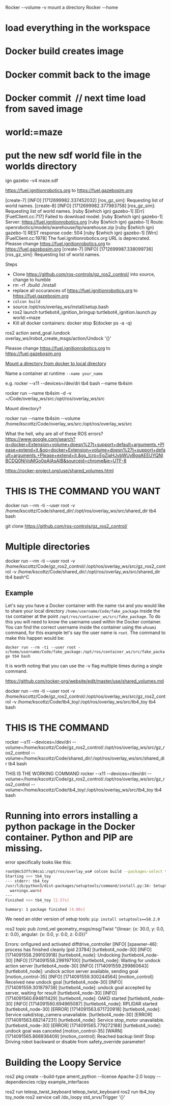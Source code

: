 Rocker --volume -v  <path> mount a directory
Rocker --home

# load everything in the workspace

# Docker build creates image
# Docker commit back to the image
# Docker commit <container> <image name> // next time load from saved image

# <launch command> world:=maze

# put the new sdf world file in the worlds directory

ign gazebo -v4 maze.sdf

 https://fuel.ignitionrobotics.org to https://fuel.gazebosim.org

[create-7] [INFO] [1712699982.337452032] [ros_gz_sim]: Requesting list of world names.
[create-8] [INFO] [1712699982.377983758] [ros_gz_sim]: Requesting list of world names.
[ruby $(which ign) gazebo-1] [Err] [FuelClient.cc:717] Failed to download model.
[ruby $(which ign) gazebo-1]   Server: https://fuel.ignitionrobotics.org
[ruby $(which ign) gazebo-1]   Route: openrobotics/models/warehouse/tip/warehouse.zip
[ruby $(which ign) gazebo-1]   REST response code: 504
[ruby $(which ign) gazebo-1] [Wrn] [FuelClient.cc:1978] The fuel.ignitionrobotics.org URL is deprecrated. Pleasse change https://fuel.ignitionrobotics.org to https://fuel.gazebosim.org
[create-7] [INFO] [1712699987.338099736] [ros_gz_sim]: Requesting list of world names.



Steps
* Clone https://github.com/ros-controls/gz_ros2_control/ into source, change to humble
* rm -rf ./build ./install
* replace all occurances of  https://fuel.ignitionrobotics.org to https://fuel.gazebosim.org
* `colcon build`
* source /opt/ros/overlay_ws/install/setup.bash
* ros2 launch turtlebot4_ignition_bringup turtlebot4_ignition.launch.py world:=maze
* Kill all docker containers: docker stop $(docker ps -a -q)

ros2 action send_goal /undock overlay_ws/irobot_create_msgs/action/Undock '{}'

Pleasse change https://fuel.ignitionrobotics.org to https://fuel.gazebosim.org

[Mount a directory from docker to local directory](
https://www.digitalocean.com/community/tutorials/how-to-share-data-between-the-docker-container-and-the-host)

Name a container at runtime
`--name your_name`

e.g. rocker --x11 --devices=/dev/dri tb4 bash --name tb4sim

rocker run --name tb4sim -d -v ~/Code/overlay_ws/src:/opt/ros/overlay_ws/src

Mount directory?

rocker run --name tb4sim  --volume /home/kscottz/Code/overlay_ws/src:/opt/ros/overlay_ws/src

What the hell, why are all of these ROS errors?
https://www.google.com/search?q=docker+Extension+volume+doesn%27t+support+default+arguments.+Please+extend+it.&oq=docker+Extension+volume+doesn%27t+support+default+arguments.+Please+extend+it.&gs_lcrp=EgZjaHJvbWUyBggAEEUYQNIBCDQ0NjVqMGo0qAIAsAIB&sourceid=chrome&ie=UTF-8

https://rocker-project.org/use/shared_volumes.html


# THIS IS THE COMMAND YOU WANT
docker run --rm -ti --user root -v /home/kscottz/Code/shared_dir/:/opt/ros/overlay_ws/src/shared_dir  tb4 bash

git clone https://github.com/ros-controls/gz_ros2_control/

# Multiple directories
docker run --rm -ti --user root -v /home/kscottz/Code/gz_ros2_control/:/opt/ros/overlay_ws/src/gz_ros2_control -v /home/kscottz/Code/shared_dir/:/opt/ros/overlay_ws/src/shared_dir  tb4 bash^C

## Example

Let's say you have a Docker container with the name `tb4` and you would like to share your local directory `/home/username/Code/fake_package` inside the `tb4` container at the point `/opt/ros/container_ws/src/fake_package`. To do this you will need to know the username used within the Docker container. You can find the correct username inside the container using the `whoami` command, for this example let's say the user name is `root`. The command to make this happen would be:

`docker run --rm -ti --user root -v/home/username/Code/fake_package:/opt/ros/container_ws/src/fake_package tb4 bash`

It is worth noting that you can use the -v flag multiple times during a single command.

https://github.com/rocker-org/website/edit/master/use/shared_volumes.md

docker run --rm -ti --user root -v /home/kscottz/Code/gz_ros2_control/:/opt/ros/overlay_ws/src/gz_ros2_control -v /home/kscottz/Code/tb4_toy/:/opt/ros/overlay_ws/src/tb4_toy  tb4 bash


# THIS IS THE COMMAND 
rocker --x11 --devices=/dev/dri  --volume=/home/kscottz/Code/gz_ros2_control/:/opt/ros/overlay_ws/src/gz_ros2_control --volume=/home/kscottz/Code/shared_dir/:/opt/ros/overlay_ws/src/shared_dir  tb4 bash

THIS IS THE WORKING COMMAND
rocker --x11 --devices=/dev/dri  --volume=/home/kscottz/Code/gz_ros2_control/:/opt/ros/overlay_ws/src/gz_ros2_control --volume=/home/kscottz/Code/tb4_toy/:/opt/ros/overlay_ws/src/tb4_toy tb4 bash

# Running into errors installing a python package in the Docker container. Python and PIP are missing.
 error specifically looks like this:
```bash
root@4c53ffc94ca1:/opt/ros/overlay_ws# colcon build --packages-select tb4_toy
Starting >>> tb4_toy 
--- stderr: tb4_toy                   
/usr/lib/python3/dist-packages/setuptools/command/install.py:34: SetuptoolsDeprecationWarning: setup.py install is deprecated. Use build and pip and other standards-based tools.
  warnings.warn(
---
Finished <<< tb4_toy [2.57s]

Summary: 1 package finished [4.80s]
```

We need an older version of setup tools:
`pip install setuptools==58.2.0`


ros2 topic pub /cmd_vel geometry_msgs/msg/Twist "{linear: {x: 30.0, y: 0.0, z: 0.0}, angular: {x: 0.0, y: 0.0, z: 0.0}}"


Errors:
onfigured and activated diffdrive_controller
[INFO] [spawner-46]: process has finished cleanly [pid 23784]
[turtlebot4_node-30] [INFO] [1714091558.299103918] [turtlebot4_node]: Undocking
[turtlebot4_node-30] [INFO] [1714091558.299197100] [turtlebot4_node]: Waiting for undock action server
[turtlebot4_node-30] [INFO] [1714091559.299860643] [turtlebot4_node]: undock action server available, sending goal
[motion_control-35] [INFO] [1714091559.300244564] [motion_control]: Received new undock goal
[turtlebot4_node-30] [INFO] [1714091559.301879738] [turtlebot4_node]: undock goal accepted by server, waiting for result
[turtlebot4_node-30] [INFO] [1714091560.694811429] [turtlebot4_node]: OAKD started
[turtlebot4_node-30] [INFO] [1714091560.694965087] [turtlebot4_node]: RPLIDAR started
[turtlebot4_node-30] [ERROR] [1714091563.671720918] [turtlebot4_node]: Service oakd/stop_camera unavailable.
[turtlebot4_node-30] [ERROR] [1714091563.682147231] [turtlebot4_node]: Service stop_motor unavailable.
[turtlebot4_node-30] [ERROR] [1714091565.779272188] [turtlebot4_node]: undock goal was canceled
[motion_control-35] [WARN] [1714091565.866936409] [motion_control]: Reached backup limit! Stop Driving robot backward or disable from safety_override parameter!


# Building the Loopy Service

ros2 pkg create --build-type ament_python --license Apache-2.0 loopy --dependencies rclpy example_interfaces

ros2 run teleop_twist_keyboard teleop_twist_keyboard
ros2 run tb4_toy toy_node
ros2 service call /do_loopy std_srvs/Trigger '{}'